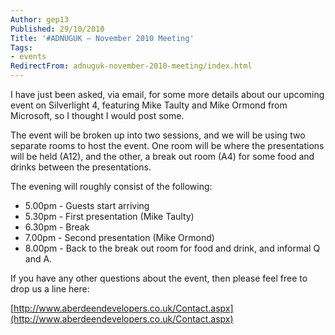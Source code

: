 ```yaml
---
Author: gep13
Published: 29/10/2010
Title: '#ADNUGUK – November 2010 Meeting'
Tags:
- events
RedirectFrom: adnuguk-november-2010-meeting/index.html
---
```


I have just been asked, via email, for some more details about our upcoming event on Silverlight 4, featuring Mike Taulty and Mike Ormond from Microsoft, so I thought I would post some.

The event will be broken up into two sessions, and we will be using two separate rooms to host the event. One room will be where the presentations will be held (A12), and the other, a break out room (A4) for some food and drinks between the presentations.

The evening will roughly consist of the following:

* 5.00pm - Guests start arriving
* 5.30pm - First presentation (Mike Taulty)
* 6.30pm - Break
* 7.00pm - Second presentation (Mike Ormond)
* 8.00pm - Back to the break out room for food and drink, and informal Q and A.

If you have any other questions about the event, then please feel free to drop us a line here:

[http://www.aberdeendevelopers.co.uk/Contact.aspx](http://www.aberdeendevelopers.co.uk/Contact.aspx)
